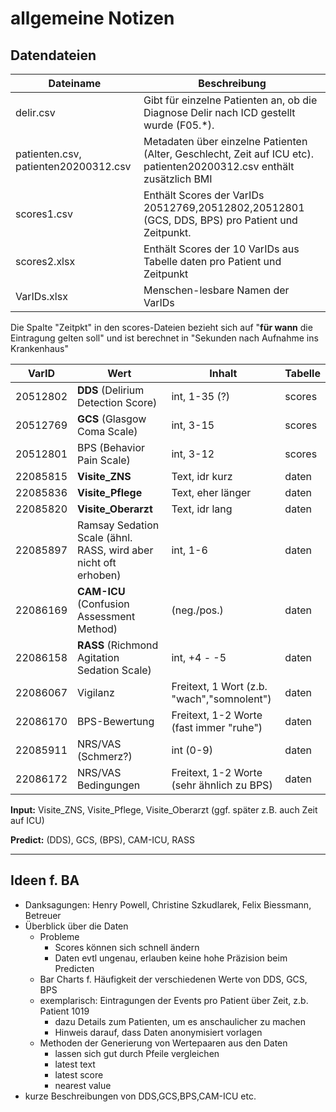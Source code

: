 allgemeine Notizen
====

Datendateien
----

|Dateiname |Beschreibung|
|----------|------------|
|delir.csv|Gibt für einzelne Patienten an, ob die Diagnose Delir nach ICD gestellt wurde (F05.*).
|patienten.csv, patienten20200312.csv|Metadaten über einzelne Patienten (Alter, Geschlecht, Zeit auf ICU etc). patienten20200312.csv enthält zusätzlich BMI
|scores1.csv|Enthält Scores der VarIDs 20512769,20512802,20512801 (GCS, DDS, BPS) pro Patient und Zeitpunkt.
|scores2.xlsx|Enthält Scores der 10 VarIDs aus Tabelle daten pro Patient und Zeitpunkt
|VarIDs.xlsx|Menschen-lesbare Namen der VarIDs

Die Spalte "Zeitpkt" in den scores-Dateien bezieht sich auf "**für wann** die Eintragung gelten soll" und ist berechnet in "Sekunden nach Aufnahme ins Krankenhaus"

|VarID     |Wert                                    |Inhalt                                         |Tabelle |
|----------|----------------------------------------|-----------------------------------------------|--------|
| 20512802 | **DDS** (Delirium Detection Score)         | int, 1-35 (?)                                 | scores |
| 20512769 | **GCS** (Glasgow Coma Scale)           | int, 3-15                                     | scores |
| 20512801 | BPS (Behavior Pain Scale)          | int, 3-12                                     | scores |
| 22085815 | **Visite_ZNS**                         | Text, idr kurz                                | daten  |
| 22085836 | **Visite_Pflege**                      | Text, eher länger                             | daten  |
| 22085820 | **Visite_Oberarzt**                    | Text, idr lang                                | daten  |
| 22085897 | Ramsay Sedation Scale (ähnl. RASS, wird aber nicht oft erhoben) | int, 1-6             | daten  |
| 22086169 | **CAM-ICU** (Confusion Assessment Method)  | (neg./pos.)                               | daten  |
| 22086158 | **RASS** (Richmond Agitation Sedation Scale) | int, +4 - -5                            | daten  |
| 22086067 | Vigilanz                               | Freitext, 1 Wort (z.b. "wach","somnolent")    | daten  |
| 22086170 | BPS-Bewertung                          | Freitext, 1-2 Worte (fast immer "ruhe")       | daten  |
| 22085911 | NRS/VAS (Schmerz?)                     | int (0-9)                                     | daten  |
| 22086172 | NRS/VAS Bedingungen                    | Freitext, 1-2 Worte (sehr ähnlich zu BPS)     | daten  |

**Input:** Visite_ZNS, Visite_Pflege, Visite_Oberarzt (ggf. später z.B. auch Zeit auf ICU)

**Predict:** (DDS), GCS, (BPS), CAM-ICU, RASS

--------------

Ideen f. BA
----

* Danksagungen: Henry Powell, Christine Szkudlarek, Felix Biessmann, Betreuer
* Überblick über die Daten
    * Probleme
        * Scores können sich schnell ändern
        * Daten evtl ungenau, erlauben keine hohe Präzision beim Predicten
    * Bar Charts f. Häufigkeit der verschiedenen Werte von DDS, GCS, BPS
    * exemplarisch: Eintragungen der Events pro Patient über Zeit, z.b. Patient 1019 
        * dazu Details zum Patienten, um es anschaulicher zu machen
        * Hinweis darauf, dass Daten anonymisiert vorlagen
    * Methoden der Generierung von Wertepaaren aus den Daten
        * lassen sich gut durch Pfeile vergleichen
        * latest text
        * latest score
        * nearest value
* kurze Beschreibungen von DDS,GCS,BPS,CAM-ICU etc.

